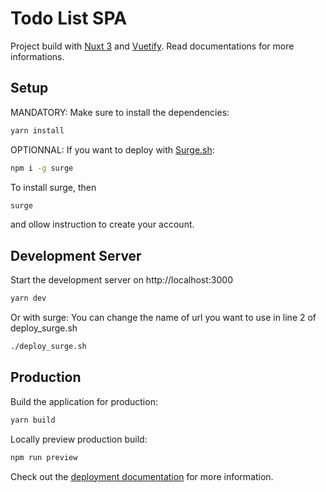 # Todo List SPA

Project build with [Nuxt 3](https://nuxt.com/docs/getting-started/introduction) and [Vuetify](https://next.vuetifyjs.com/en/). Read documentations for more informations.

## Setup

MANDATORY: Make sure to install the dependencies:
```bash
yarn install
```

OPTIONNAL: If you want to deploy with [Surge.sh](https://surge.sh/):
```bash
npm i -g surge
```
To install surge, then
```bash
surge
```
and ollow instruction to create your account.


## Development Server

Start the development server on http://localhost:3000

```bash
yarn dev
```

Or with surge: You can change the name of url you want to use in line 2 of deploy_surge.sh

```bash
./deploy_surge.sh
```

## Production

Build the application for production:

```bash
yarn build
```

Locally preview production build:

```bash
npm run preview
```

Check out the [deployment documentation](https://nuxt.com/docs/getting-started/deployment) for more information.
